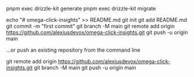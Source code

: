pnpm exec drizzle-kit generate
pnpm exec drizzle-kit migrate











echo "# omega-click-insights" >> README.md
git init
git add README.md
git commit -m "first commit"
git branch -M main
git remote add origin https://github.com/alexiusdevox/omega-click-insights.git
git push -u origin main

…or push an existing repository from the command line

git remote add origin https://github.com/alexiusdevox/omega-click-insights.git
git branch -M main
git push -u origin main
